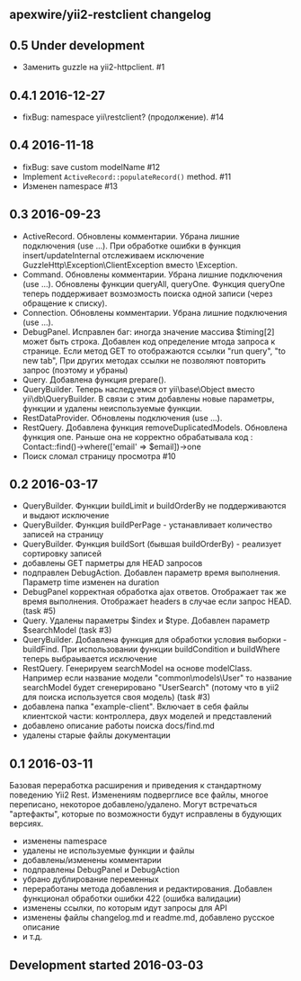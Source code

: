 apexwire/yii2-restclient changelog
---------------------------

## 0.5 Under development
- Заменить guzzle на yii2-httpclient. #1

## 0.4.1 2016-12-27

- fixBug: namespace yii\restclient? (продолжение). #14

## 0.4 2016-11-18

- fixBug: save custom modelName #12
- Implement `ActiveRecord::populateRecord()` method. #11
- Изменен namespace #13

## 0.3 2016-09-23

- ActiveRecord. Обновлены комментарии. Убрана лишние подключения (use ...). При обработке ошибки в функция insert/updateInternal отслеживаем исключение GuzzleHttp\Exception\ClientException вместо \Exception.
- Command. Обновлены комментарии. Убрана лишние подключения (use ...). Обновлены функции queryAll, queryOne. Функция queryOne теперь поддерживает возмозмость поиска одной записи (через обращение к списку).
- Connection. Обновлены комментарии. Убрана лишние подключения (use ...).
- DebugPanel. Исправлен баг: иногда значение массива $timing[2] может быть строка. Добавлен код определение мтода запроса к странице. Если метод GET то отображаются ссылки "run query", "to new tab", При других методах ссылки не позволяют повторить запрос (поэтому и убраны)
- Query. Добавлена функция prepare(). 
- QueryBuilder. Теперь наследуемся от yii\base\Object вместо yii\db\QueryBuilder. В связи с этим добавлены новые параметры, функции и удалены неиспользуемые функции.
- RestDataProvider. Обновлены подключения (use ...).
- RestQuery. Добавлена функция removeDuplicatedModels. Обновлена функция one. Раньше она не корректно обрабатывала код : Contact::find()->where(['email' => $email])->one
- Поиск сломал страницу просмотра #10 

## 0.2 2016-03-17

- QueryBuilder. Функции buildLimit и buildOrderBy не поддерживаются и выдают исключение
- QueryBuilder. Функция buildPerPage - устанавливает количество записей на страницу 
- QueryBuilder. Функция buildSort (бывшая buildOrderBy) - реализует сортировку записей
- добавлены GET парметры для HEAD запросов
- подправлен DebugAction. Добавлен параметр время выполнения. Параметр time изменен на duration
- DebugPanel корректная обработка ajax ответов. Отображает так же время выполнения. Отображает headers в случае если запрос HEAD. (task #5)
- Query. Удалены параметры $index и $type. Добавлен параметр $searchModel (task #3)
- QueryBuilder. Добавлена функция для  обработки условия выборки - buildFind. При использовании функции buildCondition и buildWhere теперь выбраывается исключение
- RestQuery. Генерируем searchModel на основе modelClass. Например если название модели "common\models\User" то название searchModel будет сгенерировано "UserSearch" (потому что в yii2 для поиска используется своя модель) (task #3)
- добавлена папка "example-client". Включает в себя файлы клиентской части: контроллера, двух моделей и представлений
- добавлено описание работы поиска docs/find.md
- удалены старые файлы документации

## 0.1 2016-03-11

Базовая переработка расширения и приведения к стандартному поведению Yii2 Rest.
Изменениям подверглисе все файлы, многое переписано, некоторое добавлено/удалено.
Могут встречаться "артефакты", которые по возможности будут исправлены в будующих версиях.

- изменены namespace
- удалены не используемые функции и файлы
- добавлены/изменены комментарии
- подправлены DebugPanel и DebugAction
- убрано дублирование переменных
- переработаны метода добавления и редактирования. Добавлен функционал обработки ошибки 422 (ошибка валидации)
- изменены ссылки, по которым идут запросы для API
- изменены файлы changelog.md и readme.md, добавлено русское описание
- и т.д.

## Development started 2016-03-03

